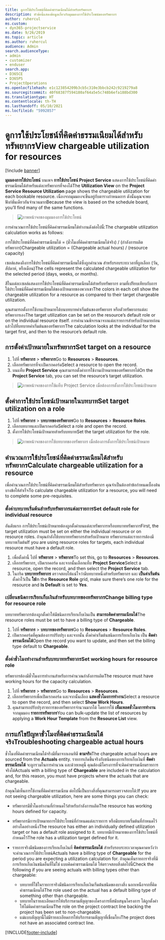```yaml
---
title: ดูการใช้ประโยชน์ที่คิดค่าธรรมเนียมได้สำหรับทรัพยากร
description: หัวข้อนี้แสดงข้อมูลเกี่ยวกับมุมมองการใช้ประโยชน์ของทรัพยากร
author: ruhercul
ms.custom:
- dyn365-projectservice
ms.date: 9/26/2019
ms.topic: article
ms.author: ruhercul
audience: Admin
search.audienceType:
- admin
- customizer
- enduser
search.app:
- D365CE
- D365PS
- ProjectOperations
ms.openlocfilehash: e1c123854209b3cb5c310e3bbcb242c9219279a8
ms.sourcegitcommit: 40f68387f594180af64a5e5c748b6efa188bd300
ms.translationtype: HT
ms.contentlocale: th-TH
ms.lasthandoff: 05/10/2021
ms.locfileid: "5992857"
---
```

# <a name="view-chargeable-utilization-for-resources"></a><span data-ttu-id="2f2b3-103">ดูการใช้ประโยชน์ที่คิดค่าธรรมเนียมได้สำหรับทรัพยากร</span><span class="sxs-lookup"><span data-stu-id="2f2b3-103">View chargeable utilization for resources</span></span>

[!include [banner](../includes/psa-now-project-operations.md)]
 
<span data-ttu-id="2f2b3-104">**มุมมองการใช้ประโยชน์** บนเพจ **การใช้ประโยชน์ Project Service** แสดงการใช้ประโยชน์ที่คิดค่าธรรมเนียมได้สำหรับแต่ละทรัพยากรที่จองได้</span><span class="sxs-lookup"><span data-stu-id="2f2b3-104">The **Utilization View** on the **Project Service Resource Utilization** page shows the chargeable utilization for each bookable resource.</span></span> <span data-ttu-id="2f2b3-105">เนื่องจากมุมมองจะขึ้นอยู่กับตารางกำหนดการ ดังนั้นคุณจะพบฟังก์ชันเดียวกันจำนวนมาก</span><span class="sxs-lookup"><span data-stu-id="2f2b3-105">Because the view is based on the schedule board, you’ll find many of the same functions.</span></span>

> ![ภาพหน้าจอของมุมมองการใช้ประโยชน์](media/FAQ-utilization-1.png)
 

<span data-ttu-id="2f2b3-107">การคำนวณการใช้ประโยชน์ที่คิดค่าธรรมเนียมได้ทำงานดังต่อไปนี้:</span><span class="sxs-lookup"><span data-stu-id="2f2b3-107">The chargeable utilization calculation works as follows:</span></span>

   <span data-ttu-id="2f2b3-108">การใช้ประโยชน์ที่คิดค่าธรรมเนียมได้ = (ชั่วโมงที่คิดค่าธรรมเนียมได้จริง) / (กำลังการผลิตทรัพยากร)</span><span class="sxs-lookup"><span data-stu-id="2f2b3-108">Chargeable utilization = (Chargeable actual hours) / (resource capacity)</span></span>

<span data-ttu-id="2f2b3-109">เซลล์แสดงถึงการใช้ประโยชน์ที่คิดค่าธรรมเนียมได้ซึ่งถูกคำนวณ สำหรับรอบระยะเวลาที่ถูกเลือก (วัน, สัปดาห์, หรือเดือน)</span><span class="sxs-lookup"><span data-stu-id="2f2b3-109">The cells represent the calculated chargeable utilization for the selected period (days, weeks, or months).</span></span>

<span data-ttu-id="2f2b3-110">สีในแต่ละเซลล์แสดงการใช้ประโยชน์ที่คิดค่าธรรมเนียมได้สำหรับทรัพยากร ตามที่เปรียบเทียบกับการใช้ประโยชน์ที่คิดค่าธรรมเนียมได้ของเป้าหมายของพวกเขา</span><span class="sxs-lookup"><span data-stu-id="2f2b3-110">The colors in each cell show the chargeable utilization for a resource as compared to their target chargeable utilization.</span></span> 

<span data-ttu-id="2f2b3-111">คุณสามารถตั้งการใช้งานเป้าหมายได้บนบทบาทค่าเริ่มต้นของทรัพยากร หรือตัวทรัพยากรแต่ละทรัพยากรเอง</span><span class="sxs-lookup"><span data-stu-id="2f2b3-111">The target utilization can be set on the resource’s default role or on the individual resource itself.</span></span> <span data-ttu-id="2f2b3-112">การคำนวณพิจารณาจากแต่ละรายการสำหรับเป้าหมายก่อน แล้วไปที่บทบาทค่าเริ่มต้นของทรัพยากร</span><span class="sxs-lookup"><span data-stu-id="2f2b3-112">The calculation looks at the individual for the target first, and then to the resource’s default role.</span></span>

## <a name="set-target-on-a-resource"></a><span data-ttu-id="2f2b3-113">การตั้งค่าเป้าหมายในทรัพยากร</span><span class="sxs-lookup"><span data-stu-id="2f2b3-113">Set target on a resource</span></span>

1. <span data-ttu-id="2f2b3-114">ไปที่ **ทรัพยากร** \> **ทรัพยากร**</span><span class="sxs-lookup"><span data-stu-id="2f2b3-114">Go to **Resources** \> **Resources**.</span></span> 
2. <span data-ttu-id="2f2b3-115">เลือกทรัพยากรที่จะเปิดเรกคอร์ด</span><span class="sxs-lookup"><span data-stu-id="2f2b3-115">Select a resource to open the record.</span></span> 
3. <span data-ttu-id="2f2b3-116">บนแท็บ **Project Service** คุณสามารถตั้งค่าการใช้งานเป้าหมายของทรัพยากรได้</span><span class="sxs-lookup"><span data-stu-id="2f2b3-116">On the **Project Service** tab, you can set the resource’s target utilization.</span></span>

> ![ภาพหน้าจอของการใช้แท็บ Project Service เมื่อต้องการตั้งการใช้ประโยชน์เป้าหมาย](media/FAQ-utilization-2.png)
 
## <a name="set-target-utilization-on-a-role"></a><span data-ttu-id="2f2b3-118">ตั้งค่าการใช้ประโยชน์เป้าหมายในบทบาท</span><span class="sxs-lookup"><span data-stu-id="2f2b3-118">Set target utilization on a role</span></span>

1. <span data-ttu-id="2f2b3-119">ไปที่ **ทรัพยากร** \> **บทบาทของทรัพยากร**</span><span class="sxs-lookup"><span data-stu-id="2f2b3-119">Go to **Resources** \> **Resource Roles**.</span></span> 
2. <span data-ttu-id="2f2b3-120">เลือกบทบาทและเปิดเรกคอร์ด</span><span class="sxs-lookup"><span data-stu-id="2f2b3-120">Select a role and open the record.</span></span> 
3. <span data-ttu-id="2f2b3-121">ตั้งการใช้ประโยชน์เป้าหมายสำหรับบทบาท</span><span class="sxs-lookup"><span data-stu-id="2f2b3-121">Set the target utilization for the role.</span></span>

> ![ภาพหน้าจอของการใช้บทบาทของทรัพยากร เมื่อต้องการตั้งการใช้ประโยชน์เป้าหมาย](media/FAQ-utilization-3.png)
 
## <a name="calculate-chargeable-utilization-for-a-resource"></a><span data-ttu-id="2f2b3-123">คำนวณการใช้ประโยชน์ที่คิดค่าธรรมเนียมได้สำหรับทรัพยากร</span><span class="sxs-lookup"><span data-stu-id="2f2b3-123">Calculate chargeable utilization for a resource</span></span>

<span data-ttu-id="2f2b3-124">เพื่อคำนวณการใช้ประโยชน์ที่คิดค่าธรรมเนียมได้สำหรับทรัพยากร คุณจำเป็นต้องทำข้อกำหนดเบื้องต้นบางข้อให้สำเร็จ</span><span class="sxs-lookup"><span data-stu-id="2f2b3-124">To calculate chargeable utilization for a resource, you will need to complete some pre-requisites.</span></span> 

### <a name="set-default-role-for-individual-resource"></a><span data-ttu-id="2f2b3-125">ตั้งค่าบทบาทเริ่มต้นสำหรับทรัพยากรแต่ละรายการ</span><span class="sxs-lookup"><span data-stu-id="2f2b3-125">Set default role for individual resource</span></span>

<span data-ttu-id="2f2b3-126">อันดับแรก การใช้ประโยชน์เป้าหมายต้องถูกตั้งค่าบนแต่ละทรัพยากรหรือบทบาททรัพยากร</span><span class="sxs-lookup"><span data-stu-id="2f2b3-126">First, the target utilization must be set on either the individual resource or on resource roles.</span></span> <span data-ttu-id="2f2b3-127">ถ้าคุณกำลังใช้บทบาททรัพยากรสำหรับเป้าหมาย ทรัพยากรแต่ละรายการต้องมีบทบาทเริ่มต้น</span><span class="sxs-lookup"><span data-stu-id="2f2b3-127">If you are using resource roles for targets, each individual resource must have a default role.</span></span> 

1. <span data-ttu-id="2f2b3-128">เพื่อตั้งค่านี้ ไปที่ **ทรัพยากร** \> **ทรัพยากร**</span><span class="sxs-lookup"><span data-stu-id="2f2b3-128">To set this, go to **Resources** \> **Resources**.</span></span> 
2. <span data-ttu-id="2f2b3-129">เลือกทรัพยากร, เปิดเรกคอร์ด และจากนั้นเลือกแท็บ **Project Service**</span><span class="sxs-lookup"><span data-stu-id="2f2b3-129">Select a resource, open the record, and then select the **Project Service** tab.</span></span> 
3. <span data-ttu-id="2f2b3-130">ในกริด **บทบาททรัพยากร** ตรวจสอบให้แน่ใจว่ามีบทบาทหนึ่งสำหรับทรัพยากร และ **เป็นค่าเริ่มต้น** ตั้งค่าไว้เป็น **ใช่**</span><span class="sxs-lookup"><span data-stu-id="2f2b3-130">In the **Resource Role** grid, make sure there’s one role for the resource and **Is Default** is set to **Yes**.</span></span>
 
### <a name="change-billing-type-for-resource-role"></a><span data-ttu-id="2f2b3-131">เปลี่ยนชนิดการเรียกเก็บเงินสำหรับบทบาทของทรัพยากร</span><span class="sxs-lookup"><span data-stu-id="2f2b3-131">Change billing type for resource role</span></span>

<span data-ttu-id="2f2b3-132">บทบาททรัพยากรต้องถูกตั้งค่าให้มีชนิดการเรียกเก็บเงินเป็น **สามารถคิดค่าธรรมเนียมได้**</span><span class="sxs-lookup"><span data-stu-id="2f2b3-132">The resource roles must be set to have a billing type of **Chargeable**.</span></span> 

1. <span data-ttu-id="2f2b3-133">ไปที่ **ทรัพยากร** \> **บทบาทของทรัพยากร**</span><span class="sxs-lookup"><span data-stu-id="2f2b3-133">Go to **Resources** \> **Resource Roles**.</span></span> 
2. <span data-ttu-id="2f2b3-134">เปิดเรกคอร์ดที่คุณต้องการปรับปรุง และจากนั้น ตั้งค่าค่าเริ่มต้นชนิดการเรียกเก็บเงิน เป็น **คิดค่าธรรมเนียมได้**</span><span class="sxs-lookup"><span data-stu-id="2f2b3-134">Open the record you want to update, and then set the billing type default to **Chargeable**.</span></span>

### <a name="set-working-hours-for-resource-role"></a><span data-ttu-id="2f2b3-135">ตั้งค่าชั่วโมงทำงานสำหรับบทบาททรัพยากร</span><span class="sxs-lookup"><span data-stu-id="2f2b3-135">Set working hours for resource role</span></span>
 
<span data-ttu-id="2f2b3-136">ทรัพยากรต้องมีชั่วโมงการทำงานสำหรับการคำนวณกำลังการผลิต</span><span class="sxs-lookup"><span data-stu-id="2f2b3-136">The resource must have working hours for the capacity calculation.</span></span> 

1. <span data-ttu-id="2f2b3-137">ไปที่ **ทรัพยากร** \> **ทรัพยากร**</span><span class="sxs-lookup"><span data-stu-id="2f2b3-137">Go to **Resources** \> **Resources**.</span></span> 
2. <span data-ttu-id="2f2b3-138">เลือกทรัพยากรเพื่อเปิดเรกคอร์ด และจากนั้นเลือก **แสดงชั่วโมงการทำงาน**</span><span class="sxs-lookup"><span data-stu-id="2f2b3-138">Select a resource to open the record, and then select **Show Work Hours**.</span></span> 
3. <span data-ttu-id="2f2b3-139">คุณสามารถปรับปรุงรายการของทรัพยากรจำนวนมากได้ โดยการใช้ **เท็มเพลตชั่วโมงการทำงาน** จากมุมมอง **รายการทรัพยากร**</span><span class="sxs-lookup"><span data-stu-id="2f2b3-139">You can bulk-update the list of resources by applying a **Work Hour Template** from the **Resource List** view.</span></span>

## <a name="troubleshooting-chargeable-actual-hours"></a><span data-ttu-id="2f2b3-140">การแก้ไขปัญหาชั่วโมงที่คิดค่าธรรมเนียมได้จริง</span><span class="sxs-lookup"><span data-stu-id="2f2b3-140">Troubleshooting chargeable actual hours</span></span>

<span data-ttu-id="2f2b3-141">ชั่วโมงที่คิดค่าธรรมเนียมได้จริงมีที่มาจากเอนทิตี **ตามจริง**</span><span class="sxs-lookup"><span data-stu-id="2f2b3-141">The chargeable actual hours are sourced from the **Actuals** entity.</span></span> <span data-ttu-id="2f2b3-142">รายการเกิดขึ้นจริงกับชนิดของการเรียกเก็บเงินที่ **คิดค่าธรรมเนียมได้** จะถูกรวมในการคำนวณ และด้วยเหตุนี้ คุณต้องมีโครงการที่จะคิดค่าธรรมเนียมรายการจริงได้</span><span class="sxs-lookup"><span data-stu-id="2f2b3-142">Actuals with a billing type of **Chargeable** are included in the calculation and, for this reason, you must have projects where the actuals that are chargeable.</span></span>

<span data-ttu-id="2f2b3-143">ถ้าคุณไม่เห็นการใช้งานที่คิดค่าธรรมเนียม ต่อไปนี้เป็นบางสิ่งที่คุณสามารถตรวจสอบได้:</span><span class="sxs-lookup"><span data-stu-id="2f2b3-143">If you are not seeing chargeable utilization, here are some things you can check:</span></span>

- <span data-ttu-id="2f2b3-144">ทรัพยากรมีชั่วโมงทำงานที่กำหนดไว้สำหรับกำลังการผลิต</span><span class="sxs-lookup"><span data-stu-id="2f2b3-144">The resource has working hours defined for capacity.</span></span>
- <span data-ttu-id="2f2b3-145">ทรัพยากรมีการเป้าหมายการใช้ประโยชน์ที่กำหนดแต่ละรายการ หรือมีบทบาทเริ่มต้นที่กำหนดไว้ อย่างใดอย่างหนึ่ง</span><span class="sxs-lookup"><span data-stu-id="2f2b3-145">The resource has either an individually defined utilization target or has a default role assigned to it.</span></span> <span data-ttu-id="2f2b3-146">บทบาทมีเป้าหมายของการใช้ประโยชน์ที่กำหนดไว้</span><span class="sxs-lookup"><span data-stu-id="2f2b3-146">The role has a utilization target defined for it.</span></span>
- <span data-ttu-id="2f2b3-147">รายการจริงมีชนิดของการเรียกเก็บเงินที่ **คิดค่าธรรมเนียมได้** สำหรับรอบระยะเวลาคุณคาดหวังว่าจะคำนวณการใช้ประโยชน์</span><span class="sxs-lookup"><span data-stu-id="2f2b3-147">Actuals have a billing type of **Chargeable** for the period you are expecting a utilization calculation for.</span></span> <span data-ttu-id="2f2b3-148">ถ้าคุณเห็นรายการจริงที่มีการเรียกเก็บเงินชนิดอื่นที่ไม่ใช่ แบบคิดค่าธรรมเนียมได้ ให้ตรวจสอบสิ่งต่อไปนี้</span><span class="sxs-lookup"><span data-stu-id="2f2b3-148">Check the following if you are seeing actuals with billing types other than chargeable:</span></span>

  - <span data-ttu-id="2f2b3-149">บทบาทที่ใช้ในรายการจริงมีชนิดการเรียกเก็บเงินเริ่มต้นชนิดของบางสิ่ง นอกเหนือจากที่คิดค่าธรรมเนียมได้</span><span class="sxs-lookup"><span data-stu-id="2f2b3-149">The role used on the actual has a default billing type of something other than chargeable.</span></span>
  - <span data-ttu-id="2f2b3-150">บทบาทในรายละเอียดการให้บริการตามสัญญาของโครงการที่สนับสนุนโครงการ ได้ถูกตั้งค่าให้ไม่คิดค่าธรรมเนียม</span><span class="sxs-lookup"><span data-stu-id="2f2b3-150">The role on the project contract line backing the project has been set to non-chargeable.</span></span>
  - <span data-ttu-id="2f2b3-151">แม่แบบสัญญานี้ไม่มีรายละเอียดการให้บริการตามสัญญาที่เชื่อมโยง</span><span class="sxs-lookup"><span data-stu-id="2f2b3-151">The project does not have an associated contract line.</span></span>



[!INCLUDE[footer-include](../includes/footer-banner.md)]